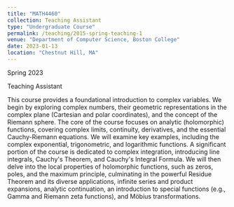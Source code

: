 ```yaml
---
title: "MATH4460"
collection: Teaching Assistant
type: "Undergraduate Course"
permalink: /teaching/2015-spring-teaching-1
venue: "Department of Computer Science, Boston College"
date: 2023-01-13
location: "Chestnut Hill, MA"
---
```


Spring 2023

Teaching Assistant

This course provides a foundational introduction to complex variables. We begin by exploring complex numbers, their geometric representations in the complex plane (Cartesian and polar coordinates), and the concept of the Riemann sphere. The core of the course focuses on analytic (holomorphic) functions, covering complex limits, continuity, derivatives, and the essential Cauchy-Riemann equations. We will examine key examples, including the complex exponential, trigonometric, and logarithmic functions.  A significant portion of the course is dedicated to complex integration, introducing line integrals, Cauchy's Theorem, and Cauchy's Integral Formula. We will then delve into the local properties of holomorphic functions, such as zeros, poles, and the maximum principle, culminating in the powerful Residue Theorem and its diverse applications, infinite series and product expansions, analytic continuation, an introduction to special functions (e.g., Gamma and Riemann zeta functions), and Möbius transformations.

<!-- Heading 1
======

Heading 2
======

Heading 3
====== -->
